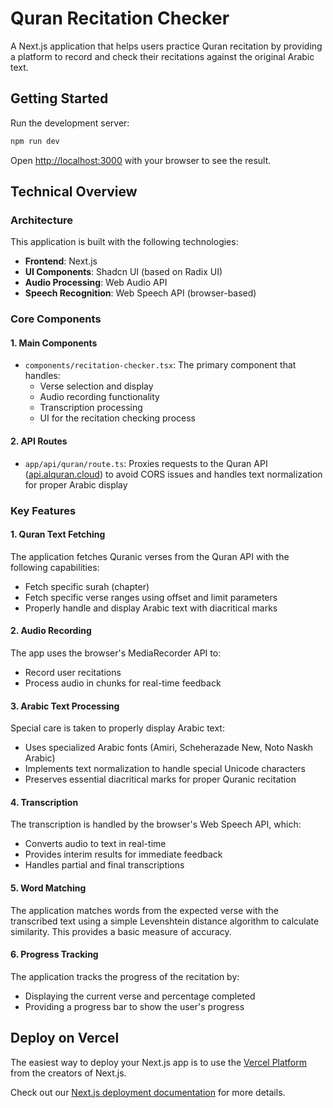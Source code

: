 # Quran Recitation Checker

A Next.js application that helps users practice Quran recitation by providing a platform to record and check their recitations against the original Arabic text.

## Getting Started

Run the development server:

```bash
npm run dev
```

Open [http://localhost:3000](http://localhost:3000) with your browser to see the result.

## Technical Overview

### Architecture

This application is built with the following technologies:

- **Frontend**: Next.js
- **UI Components**: Shadcn UI (based on Radix UI)
- **Audio Processing**: Web Audio API
- **Speech Recognition**: Web Speech API (browser-based)

### Core Components

#### 1. Main Components

- `components/recitation-checker.tsx`: The primary component that handles:
  - Verse selection and display
  - Audio recording functionality
  - Transcription processing
  - UI for the recitation checking process

#### 2. API Routes

- `app/api/quran/route.ts`: Proxies requests to the Quran API ([api.alquran.cloud](https://alquran.cloud/api)) to avoid CORS issues and handles text normalization for proper Arabic display

### Key Features

#### 1. Quran Text Fetching

The application fetches Quranic verses from the Quran API with the following capabilities:
- Fetch specific surah (chapter)
- Fetch specific verse ranges using offset and limit parameters
- Properly handle and display Arabic text with diacritical marks

#### 2. Audio Recording

The app uses the browser's MediaRecorder API to:
- Record user recitations
- Process audio in chunks for real-time feedback

#### 3. Arabic Text Processing

Special care is taken to properly display Arabic text:
- Uses specialized Arabic fonts (Amiri, Scheherazade New, Noto Naskh Arabic)
- Implements text normalization to handle special Unicode characters
- Preserves essential diacritical marks for proper Quranic recitation

#### 4. Transcription

The transcription is handled by the browser's Web Speech API, which:
- Converts audio to text in real-time
- Provides interim results for immediate feedback
- Handles partial and final transcriptions

#### 5. Word Matching

The application matches words from the expected verse with the transcribed text using a simple Levenshtein distance algorithm to calculate similarity. This provides a basic measure of accuracy.

#### 6. Progress Tracking

The application tracks the progress of the recitation by:
- Displaying the current verse and percentage completed
- Providing a progress bar to show the user's progress

## Deploy on Vercel

The easiest way to deploy your Next.js app is to use the [Vercel Platform](https://vercel.com/new?utm_medium=default-template&filter=next.js&utm_source=create-next-app&utm_campaign=create-next-app-readme) from the creators of Next.js.

Check out our [Next.js deployment documentation](https://nextjs.org/docs/app/building-your-application/deploying) for more details.
